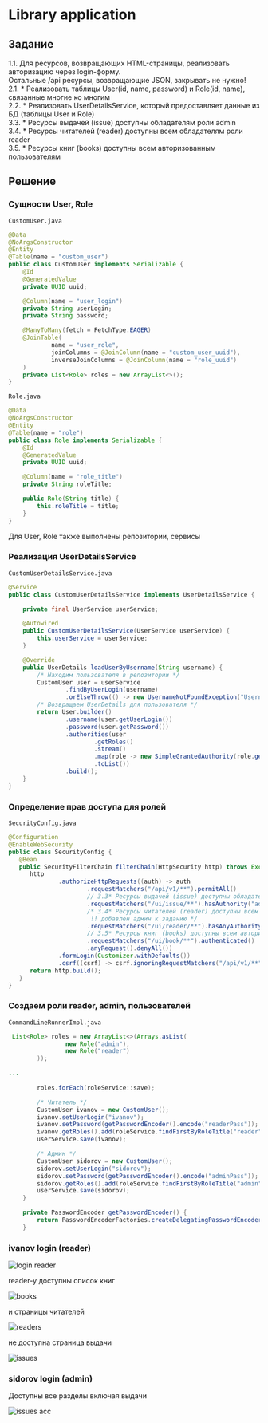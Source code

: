 # Library application
## Задание
1.1. Для ресурсов, возвращающих HTML-страницы, реализовать авторизацию через login-форму.  
   Остальные /api ресурсы, возвращающие JSON, закрывать не нужно!  
2.1. * Реализовать таблицы User(id, name, password) и Role(id, name), связанные многие ко многим  
2.2. * Реализовать UserDetailsService, который предоставляет данные из БД (таблицы User и Role)  
3.3. * Ресурсы выдачей (issue) доступны обладателям роли admin  
3.4. * Ресурсы читателей (reader) доступны всем обладателям роли reader  
3.5. * Ресурсы книг (books) доступны всем авторизованным пользователям  

## Решение

### Сущности User, Role

`CustomUser.java`
```java
@Data
@NoArgsConstructor
@Entity
@Table(name = "custom_user")
public class CustomUser implements Serializable {
    @Id
    @GeneratedValue
    private UUID uuid;

    @Column(name = "user_login")
    private String userLogin;
    private String password;

    @ManyToMany(fetch = FetchType.EAGER)
    @JoinTable(
            name = "user_role",
            joinColumns = @JoinColumn(name = "custom_user_uuid"),
            inverseJoinColumns = @JoinColumn(name = "role_uuid")
    )
    private List<Role> roles = new ArrayList<>();
}
```
`Role.java`
```java
@Data
@NoArgsConstructor
@Entity
@Table(name = "role")
public class Role implements Serializable {
    @Id
    @GeneratedValue
    private UUID uuid;

    @Column(name = "role_title")
    private String roleTitle;

    public Role(String title) {
        this.roleTitle = title;
    }
}
```
Для User, Role также выполнены репозитории, сервисы

### Реализация UserDetailsService
`CustomUserDetailsService.java`
```java
@Service
public class CustomUserDetailsService implements UserDetailsService {

    private final UserService userService;

    @Autowired
    public CustomUserDetailsService(UserService userService) {
        this.userService = userService;
    }

    @Override
    public UserDetails loadUserByUsername(String username) {
        /* Находим пользователя в репозитории */
        CustomUser user = userService
                .findByUserLogin(username)
                .orElseThrow(() -> new UsernameNotFoundException("Username not found"));
        /* Возвращаем UserDetails для пользователя */
        return User.builder()
                .username(user.getUserLogin())
                .password(user.getPassword())
                .authorities(user
                        .getRoles()
                        .stream()
                        .map(role -> new SimpleGrantedAuthority(role.getRoleTitle()))
                        .toList())
                .build();
    }
}
```
### Определение прав доступа для ролей
`SecurityConfig.java`
```java
@Configuration
@EnableWebSecurity
public class SecurityConfig {
   @Bean
   public SecurityFilterChain filterChain(HttpSecurity http) throws Exception {
      http
              .authorizeHttpRequests((auth) -> auth
                      .requestMatchers("/api/v1/**").permitAll()
                      // 3.3* Ресурсы выдачей (issue) доступны обладателям роли admin
                      .requestMatchers("/ui/issue/**").hasAuthority("admin")
                      /* 3.4* Ресурсы читателей (reader) доступны всем обладателям роли reader
                       !! добавлен админ к заданию */
                      .requestMatchers("/ui/reader/**").hasAnyAuthority("reader", "admin")
                      // 3.5* Ресурсы книг (books) доступны всем авторизованным пользователям
                      .requestMatchers("/ui/book/**").authenticated()
                      .anyRequest().denyAll())
              .formLogin(Customizer.withDefaults())
              .csrf((csrf) -> csrf.ignoringRequestMatchers("/api/v1/**"));
      return http.build();
   }
}
```
### Создаем роли reader, admin, пользователей
`CommandLineRunnerImpl.java`
```java
 List<Role> roles = new ArrayList<>(Arrays.asList(
                new Role("admin"),
                new Role("reader")
        ));

...
        
        roles.forEach(roleService::save);

        /* Читатель */
        CustomUser ivanov = new CustomUser();
        ivanov.setUserLogin("ivanov");
        ivanov.setPassword(getPasswordEncoder().encode("readerPass"));
        ivanov.getRoles().add(roleService.findFirstByRoleTitle("reader").get());
        userService.save(ivanov);

        /* Админ */
        CustomUser sidorov = new CustomUser();
        sidorov.setUserLogin("sidorov");
        sidorov.setPassword(getPasswordEncoder().encode("adminPass"));
        sidorov.getRoles().add(roleService.findFirstByRoleTitle("admin").get());
        userService.save(sidorov);
    }

    private PasswordEncoder getPasswordEncoder() {
        return PasswordEncoderFactories.createDelegatingPasswordEncoder();
    }
```
### ivanov login (reader)
![login reader](./img/auth_req.png)

reader-у доступны список книг

![books](./img/reader_acc_books.png)

и страницы читателей

![readers](./img/reader_acc_readers.png)

не доступна страница выдачи

![issues](./img/reader_not_acc_issues.png)

### sidorov login (admin)

Доступны все разделы включая выдачи

![issues acc](./img/admin_acc_issues.png)